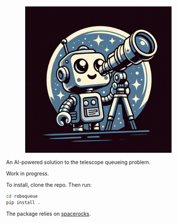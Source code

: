 <p align="center">
    <img src="assets/logo.webp" alt="logo" width="400"/>
</p>

An AI-powered solution to the telescope queueing problem.

Work in progress.

To install, clone the repo. Then run:

```zsh
cd roboqueue
pip install .
```

The package relies on [spacerocks](https://github.com/kjnapier/spacerocks). 